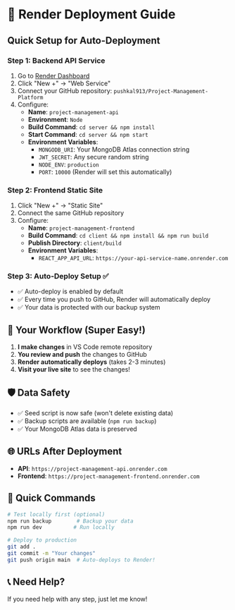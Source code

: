 # 🚀 Render Deployment Guide

## Quick Setup for Auto-Deployment

### Step 1: Backend API Service
1. Go to [Render Dashboard](https://dashboard.render.com)
2. Click "New +" → "Web Service"
3. Connect your GitHub repository: `pushkal913/Project-Management-Platform`
4. Configure:
   - **Name**: `project-management-api`
   - **Environment**: `Node`
   - **Build Command**: `cd server && npm install`
   - **Start Command**: `cd server && npm start`
   - **Environment Variables**:
     - `MONGODB_URI`: Your MongoDB Atlas connection string
     - `JWT_SECRET`: Any secure random string
     - `NODE_ENV`: `production`
     - `PORT`: `10000` (Render will set this automatically)

### Step 2: Frontend Static Site
1. Click "New +" → "Static Site"
2. Connect the same GitHub repository
3. Configure:
   - **Name**: `project-management-frontend`
   - **Build Command**: `cd client && npm install && npm run build`
   - **Publish Directory**: `client/build`
   - **Environment Variables**:
     - `REACT_APP_API_URL`: `https://your-api-service-name.onrender.com`

### Step 3: Auto-Deploy Setup ✅
- ✅ Auto-deploy is enabled by default
- ✅ Every time you push to GitHub, Render will automatically deploy
- ✅ Your data is protected with our backup system

## 🔄 Your Workflow (Super Easy!)

1. **I make changes** in VS Code remote repository
2. **You review and push** the changes to GitHub
3. **Render automatically deploys** (takes 2-3 minutes)
4. **Visit your live site** to see the changes!

## 🛡️ Data Safety
- ✅ Seed script is now safe (won't delete existing data)
- ✅ Backup scripts are available (`npm run backup`)
- ✅ Your MongoDB Atlas data is preserved

## 🌐 URLs After Deployment
- **API**: `https://project-management-api.onrender.com`
- **Frontend**: `https://project-management-frontend.onrender.com`

## 🔧 Quick Commands
```bash
# Test locally first (optional)
npm run backup        # Backup your data
npm run dev          # Run locally

# Deploy to production
git add .
git commit -m "Your changes"
git push origin main  # Auto-deploys to Render!
```

## 📞 Need Help?
If you need help with any step, just let me know!
